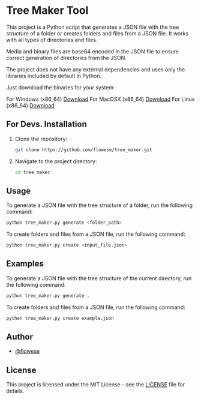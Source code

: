 # Tree Maker Tool

This project is a Python script that generates a JSON file with the tree structure of a folder or creates folders and files from a JSON file. It works with all types of directories and files. 

Media and binary files are base64 encoded in the JSON file to ensure correct generation of directories from the JSON.

The project does not have any external dependencies and uses only the libraries included by default in Python.

Just download the binaries for your system:

For Windows (x86_64)
[Download](https://github.com/flowese/tree_maker/releases/download/tree_maker_v1/tree_maker_win_v1)
For MacOSX (x86_64)
[Download](https://github.com/flowese/tree_maker/releases/download/tree_maker_v1/tree_maker_osx_v1)
For Linux (x86_64)
[Download](https://github.com/flowese/tree_maker/releases/download/tree_maker_v1/tree_maker_lin_v1)

## For Devs. Installation

1. Clone the repository:

    ```sh
    git clone https://github.com/flowese/tree_maker.git
    ```
2. Navigate to the project directory:

    ```sh
    cd tree_maker
    ```

## Usage

To generate a JSON file with the tree structure of a folder, run the following command:
```sh
python tree_maker.py generate <folder_path>
```

To create folders and files from a JSON file, run the following command:
```sh
python tree_maker.py create <input_file.json>
```

## Examples
To generate a JSON file with the tree structure of the current directory, run the following command:
```sh
python tree_maker.py generate .
```

To create folders and files from a JSON file, run the following command:
```sh
python tree_maker.py create example.json
```

## Author

- [@flowese](https://github.com/flowese)

## License

This project is licensed under the MIT License - see the [LICENSE](LICENSE) file for details.
